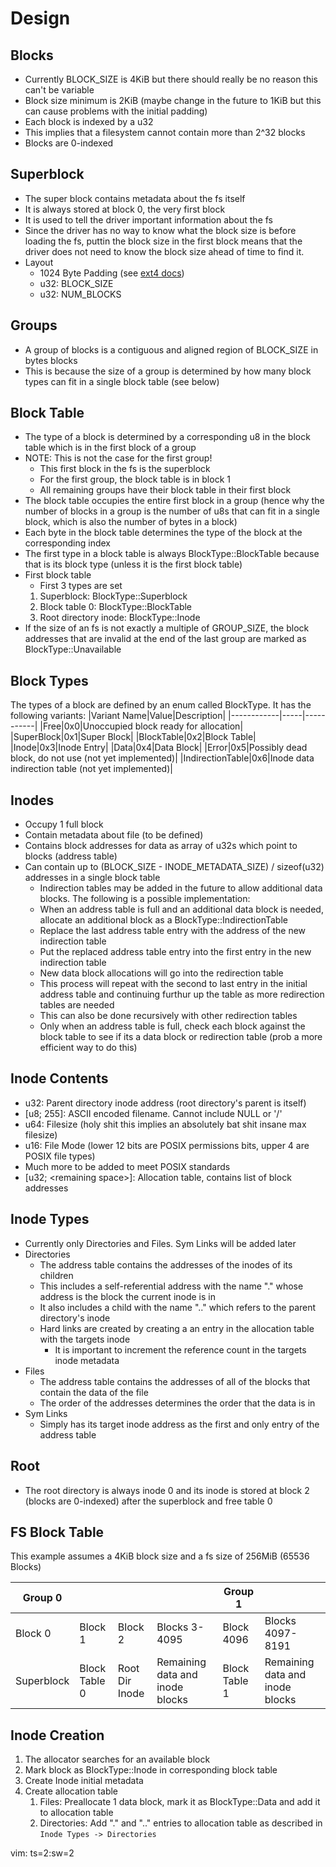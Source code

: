 # Design
## Blocks
  - Currently BLOCK_SIZE is 4KiB but there should really be no reason this can't be variable
  - Block size minimum is 2KiB (maybe change in the future to 1KiB but this can cause problems with the initial padding)
  - Each block is indexed by a u32
  - This implies that a filesystem cannot contain more than 2^32 blocks
  - Blocks are 0-indexed

## Superblock
  - The super block contains metadata about the fs itself
  - It is always stored at block 0, the very first block
  - It is used to tell the driver important information about the fs
  - Since the driver has no way to know what the block size is before loading the fs, puttin the block size in the first block means that the driver does not need to know the block size ahead of time to find it.
  - Layout
    - 1024 Byte Padding (see [ext4 docs](https://ext4.wiki.kernel.org/index.php/Ext4_Disk_Layout#Layout))
    - u32: BLOCK_SIZE
    - u32: NUM_BLOCKS

## Groups
  - A group of blocks is a contiguous and aligned region of BLOCK_SIZE in bytes blocks
  - This is because the size of a group is determined by how many block types can fit in a single block table (see below)

## Block Table
  - The type of a block is determined by a corresponding u8 in the block table which is in the first block of a group
  - NOTE: This is not the case for the first group!
    - This first block in the fs is the superblock
    - For the first group, the block table is in block 1
    - All remaining groups have their block table in their first block
  - The block table occupies the entire first block in a group (hence why the number of blocks in a group is the number of u8s that can fit in a single block, which is also the number of bytes in a block)
  - Each byte in the block table determines the type of the block at the corresponding index
  - The first type in a block table is always BlockType::BlockTable because that is its block type (unless it is the first block table)
  - First block table
    - First 3 types are set
    1. Superblock: BlockType::Superblock
    2. Block table 0: BlockType::BlockTable
    3. Root directory inode: BlockType::Inode
  - If the size of an fs is not exactly a multiple of GROUP_SIZE, the block addresses that are invalid at the end of the last group are marked as BlockType::Unavailable

## Block Types
The types of a block are defined by an enum called BlockType. It has the following variants:
|Variant Name|Value|Description|
|------------|-----|-----------|
|Free|0x0|Unoccupied block ready for allocation|
|SuperBlock|0x1|Super Block|
|BlockTable|0x2|Block Table|
|Inode|0x3|Inode Entry|
|Data|0x4|Data Block|
|Error|0x5|Possibly dead block, do not use (not yet implemented)|
|IndirectionTable|0x6|Inode data indirection table (not yet implemented)|

## Inodes
  - Occupy 1 full block
  - Contain metadata about file (to be defined)
  - Contains block addresses for data as array of u32s which point to blocks (address table)
  - Can contain up to (BLOCK_SIZE - INODE_METADATA_SIZE) / sizeof(u32) addresses in a single block table
    - Indirection tables may be added in the future to allow additional data blocks. The following is a possible implementation:
    - When an address table is full and an additional data block is needed, allocate an additional block as a BlockType::IndirectionTable
    - Replace the last address table entry with the address of the new indirection table
    - Put the replaced address table entry into the first entry in the new indirection table
    - New data block allocations will go into the redirection table
    - This process will repeat with the second to last entry in the initial address table and continuing furthur up the table as more redirection tables are needed
    - This can also be done recursively with other redirection tables
    - Only when an address table is full, check each block against the block table to see if its a data block or redirection table (prob a more efficient way to do this)

## Inode Contents
  - u32: Parent directory inode address (root directory's parent is itself)
  - \[u8; 255\]: ASCII encoded filename. Cannot include NULL or '/'
  - u64: Filesize (holy shit this implies an absolutely bat shit insane max filesize)
  - u16: File Mode (lower 12 bits are POSIX permissions bits, upper 4 are POSIX file types)
  - Much more to be added to meet POSIX standards
  - \[u32; \<remaining space\>\]: Allocation table, contains list of block addresses

## Inode Types
  - Currently only Directories and Files. Sym Links will be added later
  - Directories
    - The address table contains the addresses of the inodes of its children
    - This includes a self-referential address with the name "." whose address is the block the current inode is in
    - It also includes a child with the name ".." which refers to the parent directory's inode
    - Hard links are created by creating a an entry in the allocation table with the targets inode
      - It is important to increment the reference count in the targets inode metadata
  - Files
    - The address table contains the addresses of all of the blocks that contain the data of the file
    - The order of the addresses determines the order that the data is in
  - Sym Links
    - Simply has its target inode address as the first and only entry of the address table

## Root
  - The root directory is always inode 0 and its inode is stored at block 2 (blocks are 0-indexed) after the superblock and free table 0

## FS Block Table
  This example assumes a 4KiB block size and a fs size of 256MiB (65536 Blocks)

  |Group 0   |             |              |                               |Group 1      |                               |
  |----------|-------------|--------------|-------------------------------|-------------|-------------------------------|
  |Block 0   |Block 1      |Block 2       |Blocks 3-4095                  |Block 4096   |Blocks 4097-8191               |
  |Superblock|Block Table 0|Root Dir Inode|Remaining data and inode blocks|Block Table 1|Remaining data and inode blocks|

## Inode Creation
  1. The allocator searches for an available block
  2. Mark block as BlockType::Inode in corresponding block table
  3. Create Inode initial metadata
  4. Create allocation table
     1. Files: Preallocate 1 data block, mark it as BlockType::Data and add it to allocation table
     2. Directories: Add "." and ".." entries to allocation table as described in `Inode Types -> Directories`

vim: ts=2:sw=2
